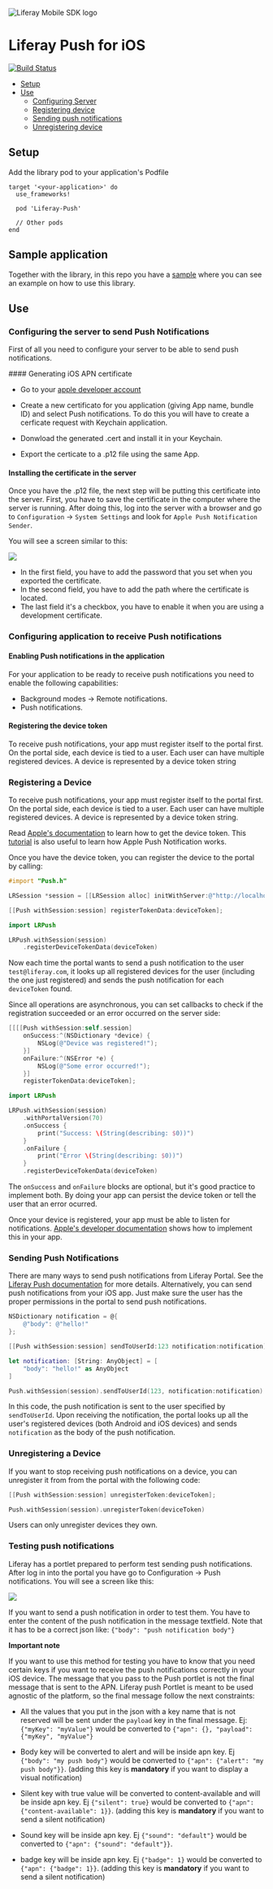 ![Liferay Mobile SDK logo](https://github.com/liferay/liferay-mobile-sdk/raw/master/logo.png)

# Liferay Push for iOS

[![Build Status](https://travis-ci.org/brunofarache/liferay-push-ios.svg?branch=master)](https://travis-ci.org/brunofarache/liferay-push-ios)

* [Setup](#setup)
* [Use](#use)
	* [Configuring Server](#configuring-the-server-to-send-push-notifications)
	* [Registering device](#registering-a-device)
	* [Sending push notifications](#sending-push-notifications)
	* [Unregistering device](#unregistering-a-device)

## Setup

Add the library pod to your application's Podfile

```
target '<your-application>' do
  use_frameworks!
  
  pod 'Liferay-Push'  
  
  // Other pods
end

```

## Sample application

Together with the library, in this repo you have a [sample](./Sample) where you can see an example on how to use this library.


## Use

### Configuring the server to send Push Notifications

First of all you need to configure your server to be able to send push notifications.

#### Generating iOS APN certificate

* Go to your [apple developer account](https://developer.apple.com/account)

* Create a new certificato for you application (giving App name, bundle ID) and select Push notifications. To do this you will have to create a cerficate request with Keychain application.
* Donwload the generated .cert and install it in your Keychain.
* Export the certicate to a .p12 file using the same App.

#### Installing the certificate in the server

Once you have the .p12 file, the next step will be putting this certificate into the server. First, you have to save the certificate in the computer where the server is running.
After doing this, log into the server with a browser and go to `Configuration` -> `System Settings` and look for `Apple Push Notification Sender`.

You will see a screen similar to this:

<img src="images/settings.png">

* In the first field, you have to add the password that you set when you exported the certificate.
* In the second field, you have to add the path where the certificate is located.
* The last field it's a checkbox, you have to enable it when you are using a development certificate.


### Configuring application to receive Push notifications

#### Enabling Push notifications in the application

For your application to be ready to receive push notifications you need to enable the following capabilities:

 * Background modes -> Remote notifications.
 * Push notifications.

#### Registering the device token

To receive push notifications, your app must register itself to the portal first. On the portal side, each device is tied to a user. Each user can have multiple registered devices. A device is represented by a device token string


### Registering a Device

To receive push notifications, your app must register itself to the portal first. On the portal side, each device is tied to a user. Each user can have multiple registered devices. A device is represented by a device token string.

Read [Apple's documentation](https://developer.apple.com/library/content/documentation/NetworkingInternet/Conceptual/RemoteNotificationsPG/HandlingRemoteNotifications.html#//apple_ref/doc/uid/TP40008194-CH6-SW1) to learn how to get the device token. This [tutorial](https://www.raywenderlich.com/156966/push-notifications-tutorial-getting-started) is also useful to learn how Apple Push Notification works.

Once you have the device token, you can register the device to the portal by calling:

```objective-c
#import "Push.h"

LRSession *session = [[LRSession alloc] initWithServer:@"http://localhost:8080" username:@"test@liferay.com" password:@"test"];

[[Push withSession:session] registerTokenData:deviceToken];
```

```swift
import LRPush

LRPush.withSession(session)
	.registerDeviceTokenData(deviceToken)

```

Now each time the portal wants to send a push notification to the user `test@liferay.com`, it looks up all registered devices for the user (including the one just registered) and sends the push notification for each `deviceToken` found.

Since all operations are asynchronous, you can set callbacks to check if the registration succeeded or an error occurred on the server side:

```objective-c
[[[[Push withSession:self.session]
	onSuccess:^(NSDictionary *device) {
		NSLog(@"Device was registered!");
	}]
	onFailure:^(NSError *e) {
		NSLog(@"Some error occurred!");
	}]
	registerTokenData:deviceToken];
```

```swift
import LRPush

LRPush.withSession(session)
	.withPortalVersion(70)
	.onSuccess {
		print("Success: \(String(describing: $0))")
	}
	.onFailure {
		print("Error \(String(describing: $0))")
	}
	.registerDeviceTokenData(deviceToken)

```

The `onSuccess` and `onFailure` blocks are optional, but it's good practice to implement both. By doing your app can persist the device token or tell the user that an error ocurred.

Once your device is registered, your app must be able to listen for notifications. [Apple's developer documentation](https://developer.apple.com/library/content/documentation/NetworkingInternet/Conceptual/RemoteNotificationsPG/SupportingNotificationsinYourApp.html#//apple_ref/doc/uid/TP40008194-CH4-SW14) shows how to implement this in your app.

### Sending Push Notifications

There are many ways to send push notifications from Liferay Portal. See the [Liferay Push documentation](../README.md) for more details. Alternatively, you can send push notifications from your iOS app. Just make sure the user has the proper permissions in the portal to send push notifications.

```objective-c
NSDictionary notification = @{
    @"body": @"hello!"
};

[[Push withSession:session] sendToUserId:123 notification:notification];
```

```swift
let notification: [String: AnyObject] = [
	"body": "hello!" as AnyObject
]

Push.withSession(session).sendToUserId(123, notification:notification)
```

In this code, the push notification is sent to the user specified by `sendToUserId`. Upon receiving the notification, the portal looks up all the user's registered devices (both Android and iOS devices) and sends `notification` as the body of the push notification.

### Unregistering a Device

If you want to stop receiving push notifications on a device, you can unregister it from from the portal with the following code:

```objective-c
[[Push withSession:session] unregisterToken:deviceToken];
```

```swift
Push.withSession(session).unregisterToken(deviceToken)
```
    
Users can only unregister devices they own.

### Testing push notifications

Liferay has a portlet prepared to perform test sending push notifications. After log in into the portal you have go to Configuration -> Push notifications. You will see a screen like this:

<img src="images/testpage.png">

If you want to send a push notification in order to test them. You have to enter the content of the push notification in the message textfield. Note that it has to be a correct json like: `{"body": "push notification body"}`

**Important note**

If you want to use this method for testing you have to know that you need certain keys if you want to receive the push notifications correctly in your iOS device.
The message that you pass to the Push portlet is not the final message that is sent to the APN. Liferay push Portlet is meant to be used agnostic of the platform, so the final message follow the next constraints:

* All the values that you put in the json with a key name that is not reserved will be sent under the `payload` key in the final message. Ej: `{"myKey": "myValue"}` would be converted to `{"apn": {}, "payload": {"myKey", "myValue"}`

* Body key will be converted to alert and will be inside apn key. Ej `{"body": "my push body"}` would be converted to `{"apn": {"alert": "my push body"}}`. (adding this key is **mandatory** if you want to display a visual notification)

* Silent key with true value will be converted to content-available and will be inside apn key. Ej `{"silent": true}` would be converted to `{"apn": {"content-available": 1}}`. (adding this key is **mandatory** if you want to send a silent notification)

* Sound key will be inside apn key. Ej `{"sound": "default"}` would be converted to `{"apn": {"sound": "default"}}`.

* badge key will be inside apn key. Ej `{"badge": 1}` would be converted to `{"apn": {"badge": 1}}`. (adding this key is **mandatory** if you want to send a silent notification)






